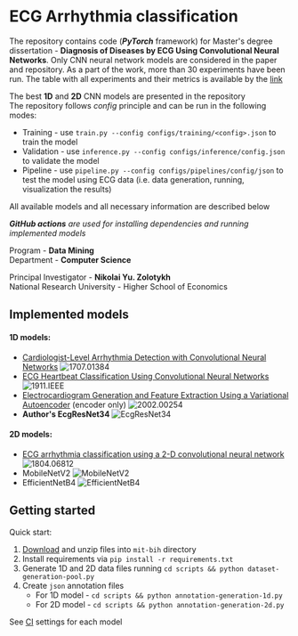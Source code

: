 

# ECG Arrhythmia classification

The repository contains code (***PyTorch*** framework) for Master's degree dissertation  - 
**Diagnosis of Diseases by ECG Using Convolutional Neural Networks**.
Only CNN neural network models are considered in the paper and repository. 
As a part of the work, more than 30 experiments have been run. 
The table with all experiments and their metrics is available by the [link](https://docs.google.com/spreadsheets/d/159OjSlXuItvngeQwBxC5NaQbU9PjaMN4mY--bX26m1o)

The best **1D** and **2D** CNN models are presented in the repository  
The repository follows *config* principle and can be run in the following modes:
- Training - use `train.py --config configs/training/<config>.json` to train the model
- Validation - use `inference.py --config configs/inference/config.json` to validate the model
- Pipeline - use `pipeline.py --config configs/pipelines/config/json` to test the model using ECG data (i.e. data generation, running, visualization the results)

All available models and all necessary information are described below

***GitHub actions** are used for installing dependencies and running implemented models*

Program - **Data Mining**  
Department - **Computer Science**

Principal Investigator - **Nikolai Yu. Zolotykh**  
National Research University - Higher School of Economics


## Implemented models

#### 1D models:

- [Cardiologist-Level Arrhythmia Detection with Convolutional Neural Networks](https://arxiv.org/abs/1707.01836) ![1707.01384](https://github.com/lxdv/ecg-classification/workflows/1707.01384/badge.svg)
- [ECG Heartbeat Classification Using Convolutional Neural Networks](https://ieeexplore.ieee.org/stamp/stamp.jsp?arnumber=8952723) ![1911.IEEE](https://github.com/lxdv/ecg-classification/workflows/1911.IEEE/badge.svg)
- [Electrocardiogram Generation and Feature Extraction Using a Variational Autoencoder](https://arxiv.org/pdf/2002.00254.pdf) (encoder only) ![2002.00254](https://github.com/lxdv/ecg-classification/workflows/2002.00254/badge.svg)
- **Author's EcgResNet34** ![EcgResNet34](https://github.com/lxdv/ecg-classification/workflows/EcgResNet34/badge.svg)

#### 2D models:

- [ECG arrhythmia classification using a 2-D convolutional neural network](https://arxiv.org/abs/1804.06812) ![1804.06812](https://github.com/lxdv/ecg-classification/workflows/1804.06812/badge.svg)
- MobileNetV2 ![MobileNetV2](https://github.com/lxdv/ecg-classification/workflows/MobileNetV2/badge.svg)
- EfficientNetB4 ![EfficientNetB4](https://github.com/lxdv/ecg-classification/workflows/EfficientNetB4/badge.svg)


## Getting started

Quick start:

1. [Download](https://storage.googleapis.com/mitdb-1.0.0.physionet.org/mit-bih-arrhythmia-database-1.0.0.zip) 
and unzip files into `mit-bih` directory
2. Install requirements via `pip install -r requirements.txt`
3. Generate 1D and 2D data files running `cd scripts && python dataset-generation-pool.py`
4. Create `json` annotation files
    - For 1D model - `cd scripts && python annotation-generation-1d.py`
    - For 2D model - `cd scripts && python annotation-generation-2d.py`
        
See [CI](https://github.com/lxdv/ecg-classification/actions) settings for each model



